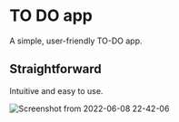 # TO DO app

A simple, user-friendly TO-DO app.

## Straightforward

Intuitive and easy to use.

![Screenshot from 2022-06-08 22-42-06](https://user-images.githubusercontent.com/107156414/172748847-4734497f-c477-4331-96f1-68fcdd608564.png)
